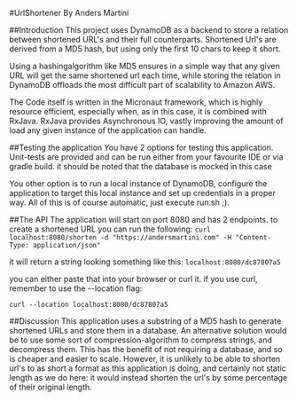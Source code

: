 #UrlShortener By Anders Martini

##Introduction
This project uses DynamoDB as a backend to store a relation between shortened URL's and their full counterparts.
Shortened Url's are derived from a MD5 hash, but using only the first 10 chars to keep it short.

Using a hashingalgorithm like MD5 ensures in a simple way that any given URL will get the same shortened url each time,
while storing the relation in DynamoDB offloads the most difficult part of scalability to Amazon AWS.

The Code itself is written in the Micronaut framework, which is highly resource efficient, especially when, as in this case,
it is combined with RxJava. RxJava provides Asynchronous IO, vastly improving the amount of load any given instance of the application
can handle.

##Testing the application
You have 2 options for testing this application. Unit-tests are provided and can be run either from your favourite IDE
or via gradle build. it should be noted that the database is mocked in this case

You other option is to run a local instance of DynamoDB, configure the application to target this local instance 
and set up credentials in a proper way. All of this is of course automatic, just execute run.sh ;).

##The API
The application will start on port 8080 and has 2 endpoints. to create a shortened URL you can run the following:
`curl localhost:8080/shorten -d "https://andersmartini.com" -H "Content-Type: application/json"`

it will return a string looking something like this: `localhost:8080/dc87807a5`

you can either paste that into your browser or curl it. if you use curl, remember to use the --location flag:

`curl --location localhost:8080/dc87807a5` 


##Discussion
This application uses a substring of a MD5 hash to generate shortened URLs and store them in a database. An alternative
solution would be to use some sort of compression-algorithm to compress strings, and decompress them. This has the benefit
of not requiring a database, and so is cheaper and easier to scale. However, it is unlikely to be able to shorten url's to 
as short a format as this application is doing, and certainly not static length as we do here: it would instead shorten 
the url's by some percentage of their original length.


